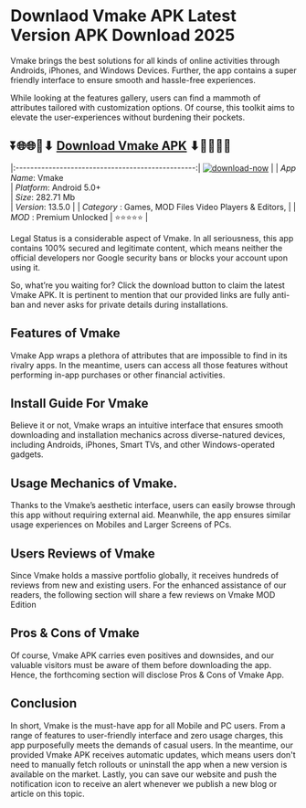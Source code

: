 # Downlaod Vmake APK Latest Version APK Download 2025

Vmake brings the best solutions for all kinds of online activities through Androids, iPhones, and Windows Devices. Further, the app contains a super friendly interface to ensure smooth and hassle-free experiences.

While looking at the features gallery, users can find a mammoth of attributes tailored with customization options. Of course, this toolkit aims to elevate the user-experiences without burdening their pockets.

## ⏬🌐🌐📌⬇ [Download Vmake APK](https://newsloopy.com/vmake-apk/) ⬇📌🌐🌐⏬

|:-------------------------------------------------:|
[![download-now](https://github.com/user-attachments/assets/22657e67-9d2d-46af-a41a-5d365d2ddc1f)](https://newsloopy.com/vmake-apk/)  |
| *App Name*: Vmake                     
| *Platform*: Android 5.0+                     
| *Size*: 282.71 Mb                                                  
| *Version*: 13.5.0    |
| *Category* : Games, MOD Files Video Players & Editors, |
| *MOD* : Premium Unlocked
| ⭐⭐⭐⭐⭐ |

Legal Status is a considerable aspect of Vmake. In all seriousness, this app contains 100% secured and legitimate content, which means neither the official developers nor Google security bans or blocks your account upon using it. 

So, what’re you waiting for? Click the download button to claim the latest Vmake APK. It is pertinent to mention that our provided links are fully anti-ban and never asks for private details during installations. 

## Features of Vmake

Vmake App wraps a plethora of attributes that are impossible to find in its rivalry apps. In the meantime, users can access all those features without performing in-app purchases or other financial activities.

## Install Guide For Vmake

Believe it or not, Vmake wraps an intuitive interface that ensures smooth downloading and installation mechanics across diverse-natured devices, including Androids, iPhones, Smart TVs, and other Windows-operated gadgets.

## Usage Mechanics of Vmake. 

Thanks to the Vmake’s aesthetic interface, users can easily browse through this app without requiring external aid. Meanwhile, the app ensures similar usage experiences on Mobiles and Larger Screens of PCs.

## Users Reviews of Vmake

Since Vmake holds a massive portfolio globally, it receives hundreds of reviews from new and existing users. For the enhanced assistance of our readers, the following section will share a few reviews on Vmake MOD Edition

## Pros & Cons of Vmake

Of course, Vmake APK carries even positives and downsides, and our valuable visitors must be aware of them before downloading the app. Hence, the forthcoming section will disclose Pros & Cons of Vmake App.

## Conclusion

In short, Vmake is the must-have app for all Mobile and PC users. From a range of features to user-friendly interface and zero usage charges, this app purposefully meets the demands of casual users. In the meantime, our provided Vmake APK receives automatic updates, which means users don't need to manually fetch rollouts or uninstall the app when a new version is available on the market. Lastly, you can save our website and push the notification icon to receive an alert whenever we publish a new blog or article on this topic. 
